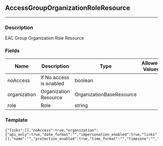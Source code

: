 ## AccessGroupOrganizationRoleResource
---
### Description
EAC Group Organization Role Resource
### Fields
| Name | Description | Type | Allowed Values | Required |
| ---- | ----------- | ---- | -------------- | -------- |
| noAccess | If No access is enabled | boolean |  | false |
| organization | Organization Resource | OrganizationBaseResource |  | false |
| role | Role | string |  | false |
### Template
```
{"links":[],"noAccess":true,"organization":{"api_only":true,"date_format":"","impersonation_enabled":true,"links":[],"name":"","protection_enabled":true,"time_format":"","timezone":"","user_access":true,"organization_uuid":""},"role":""}
```
